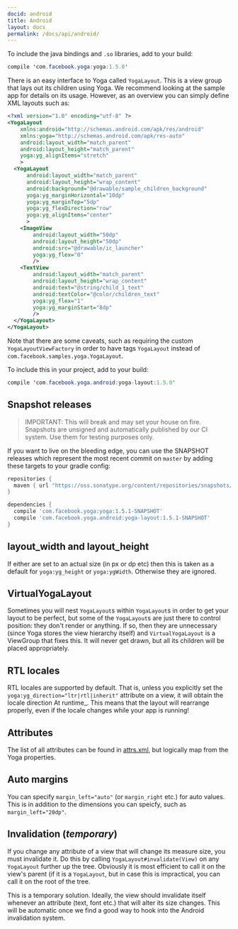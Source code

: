 ```yaml
---
docid: android
title: Android
layout: docs
permalink: /docs/api/android/
---
```


To include the java bindings and `.so` libraries, add to your build:

```java
compile 'com.facebook.yoga:yoga:1.5.0'
```

There is an easy interface to Yoga called `YogaLayout`.  This is a view group that lays out its children using Yoga.  We recommend looking at the sample app for details on its usage.  However, as an overview you can simply define XML layouts such as:

```xml
<?xml version="1.0" encoding="utf-8" ?>
<YogaLayout
    xmlns:android="http://schemas.android.com/apk/res/android"
    xmlns:yoga="http://schemas.android.com/apk/res-auto"
    android:layout_width="match_parent"
    android:layout_height="match_parent"
    yoga:yg_alignItems="stretch"
    >
  <YogaLayout
      android:layout_width="match_parent"
      android:layout_height="wrap_content"
      android:background="@drawable/sample_children_background"
      yoga:yg_marginHorizontal="10dp"
      yoga:yg_marginTop="5dp"
      yoga:yg_flexDirection="row"
      yoga:yg_alignItems="center"
      >
    <ImageView
        android:layout_width="50dp"
        android:layout_height="50dp"
        android:src="@drawable/ic_launcher"
        yoga:yg_flex="0"
        />
    <TextView
        android:layout_width="match_parent"
        android:layout_height="wrap_content"
        android:text="@string/child_1_text"
        android:textColor="@color/children_text"
        yoga:yg_flex="1"
        yoga:yg_marginStart="8dp"
        />
  </YogaLayout>
</YogaLayout>
```

Note that there are some caveats, such as requiring the custom `YogaLayoutViewFactory` in order to have tags `YogaLayout` instead of `com.facebook.samples.yoga.YogaLayout`.

To include this in your project, add to your build:

```java
compile 'com.facebook.yoga.android:yoga-layout:1.5.0'
```

## Snapshot releases

> IMPORTANT: This will break and may set your house on fire. Snapshots are unsigned and automatically published by our CI system. Use them for testing purposes only.

If you want to live on the bleeding edge, you can use the SNAPSHOT releases
which represent the most recent commit on `master` by adding these targets to
your gradle config:

```gradle
repositories {
  maven { url "https://oss.sonatype.org/content/repositories/snapshots/" }
}

dependencies {
  compile 'com.facebook.yoga:yoga:1.5.1-SNAPSHOT'
  compile 'com.facebook.yoga.android:yoga-layout:1.5.1-SNAPSHOT'
}
```

## layout\_width and layout\_height

If either are set to an actual size (in px or dp etc) then this is taken as a default for `yoga:yg_height` or `yoga:ygWidth`.  Otherwise they are ignored.

## VirtualYogaLayout

Sometimes you will nest `YogaLayout`s within `YogaLayout`s in order to get your layout to be perfect, but some of the `YogaLayout`s are just there to control position: they don't render or anything.  If so, then they are unnecessary (since Yoga stores the view hierarchy itself) and `VirtualYogaLayout` is a ViewGroup that fixes this.  It will never get drawn, but all its children will be placed appropriately.

## RTL locales

RTL locales are supported by default.  That is, unless you explicitly set the `yoga:yg_direction="ltr|rtl|inherit"` attribute on a view, it will obtain the locale direction At runtime_.  This means that the layout will rearrange properly, even if the locale changes while your app is running!

## Attributes

The list of all attributes can be found in [attrs.xml](https://github.com/facebook/yoga/blob/master/android/src/main/res/values/attrs.xml), but logically map from the Yoga properties.

## Auto margins

You can specify `margin_left="auto"` (or `margin_right` etc.) for auto values.  This is in addition to the dimensions you can speicfy, such as `margin_left="20dp"`.

## Invalidation (_temporary_)

If you change any attribute of a view that will change its measure size, you must invalidate it.  Do this by calling `YogaLayout#invalidate(View)` on any `YogaLayout` further up the tree.  Obviously it is most efficient to call it on the view's parent (if it is a `YogaLayout`, but in case this is impractical, you can call it on the root of the tree.

This is a temporary solution.  Ideally, the view should invalidate itself whenever an attribute (text, font etc.) that will alter its size changes.  This will be automatic once we find a good way to hook into the Android invalidation system.
